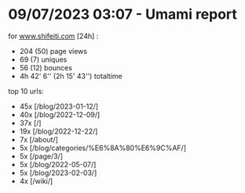 # 09/07/2023 03:07 - Umami report
for www.shifeiti.com [24h] :

 - 204 (50) page views
 - 69 (7) uniques
 - 56 (12) bounces
 - 4h 42' 6'' (2h 15' 43'') totaltime


top 10 urls:
 - 45x [/blog/2023-01-12/]
 - 40x [/blog/2022-12-09/]
 - 37x [/]
 - 19x [/blog/2022-12-22/]
 - 7x [/about/]
 - 5x [/blog/categories/%E6%8A%80%E6%9C%AF/]
 - 5x [/page/3/]
 - 5x [/blog/2022-05-07/]
 - 5x [/blog/2023-02-03/]
 - 4x [/wiki/]



